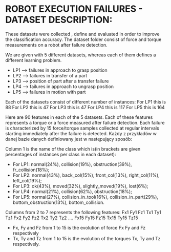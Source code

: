# ROBOT EXECUTION FAILURES - DATASET DESCRIPTION:

These datasets were collected , define and evaluated in order to improve the classification accuracy.
The dataset folder consist of force and torque measurements on a robot after failure detection.


We are given with 5 different datasets, whereas each of them defines a different learning problem.

* LP1 --> failures in approach to grasp position
* LP2 --> failures in transfer of a part
* LP3 --> position of part after a transfer failure
* LP4 --> failures in approach to ungrasp position
* LP5 --> failures in motion with part

Each of the datasets consist of different number of instances:
For LP1 this is 88
For LP2 this is 47
For LP3 this is 47
For LP4 this is 117
For LP5 this is 164

Here are 90 features in each of the 5 datasets. Each of these features represents a torque or a force measured after failure detection.
Each failure is characterized by 15 force/torque samples collected at regular intervals starting immediately after the failure is detected.
Każdy z przykładów w danej bazie danych definiowany jest w następujący sposób:

Column 1 is the name of the class which is(in brackets are given percentages of instances per class in each dataset): 
- For LP1: normal(24%), collision(19%), obstruction(39%), fr_collision(18%);
- For LP2: normal(43%), back_col(15%), front_col(13%), right_col(11%), left_col(19%);
- For LP3: ok(43%), moved(32%), slightly_moved(19%), lost(6%);
- For LP4: normal(21%), collision(62%), obstruction(18%);
- For LP5: normal(27%), collision_in_tool(16%), collision_in_part(29%), bottom_obstruction(13%), bottom_collision.

Columns from 2 to 7 represents the following features:
Fx1	Fy1	Fz1	Tx1	Ty1	Tz1
Fx2	Fy2	Fz2	Tx2	Ty2	Tz2
....
Fx15	Fy15	Fz15	Tx15	Ty15	Tz15

* Fx, Fy and Fz from 1 to 15 is the evolution of force Fx Fy and Fz respectively
* Tx, Ty and Tz from 1 to 15 is the evolution of the torques Tx, Ty and Tz respectively.


 
